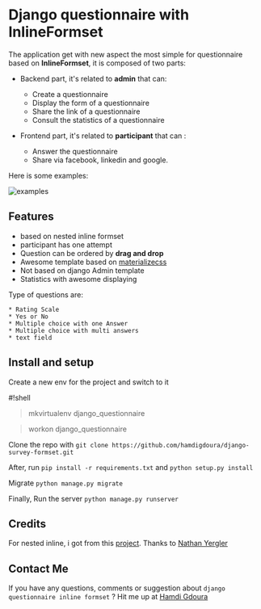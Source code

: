 # Django questionnaire with InlineFormset

The application get with new aspect the most simple for questionnaire based on **InlineFormset**,
it is composed of two parts:

- Backend part, it's related to **admin** that can:
    - Create a questionnaire
    - Display the form of a questionnaire
    - Share the link of a questionnaire
    - Consult the statistics of a questionnaire

- Frontend part, it's related to **participant** that can :
    - Answer the questionnaire
    - Share via facebook, linkedin and google.

Here is some examples:

![examples](https://s3.amazonaws.com/questionnairedjango/survey/questionnaire.jpg)

## Features

* based on nested inline formset
* participant has one attempt
* Question can be ordered by **drag and drop**
* Awesome template based on [materializecss](http://materializecss.com/)
* Not based on django Admin template
* Statistics with awesome displaying

Type of questions are:

    * Rating Scale
    * Yes or No
    * Multiple choice with one Answer
    * Multiple choice with multi answers
    * text field

## Install and setup
Create a new env for the project and switch to it


#!shell

> mkvirtualenv django_questionnaire

> workon django_questionnaire


Clone the repo with `git clone https://github.com/hamdigdoura/django-survey-formset.git`

After, run `pip install -r requirements.txt` and `python setup.py install`

Migrate  `python manage.py migrate`

Finally, Run the server `python manage.py runserver`


## Credits
For nested inline, i got from this [project](https://github.com/nyergler/nested-formset).
Thanks to [Nathan Yergler](https://github.com/nyergler)

## Contact Me
If you have any questions, comments or suggestion about `django questionnaire inline formset` ?
Hit me up at [Hamdi Gdoura](hamdigdouraisi@gmail.com)
